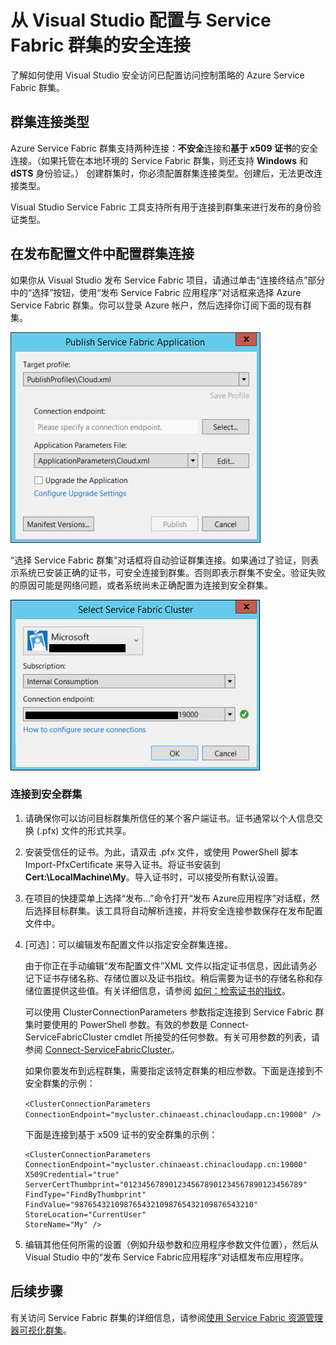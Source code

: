 <properties
   pageTitle="配置受 Service Fabric 群集支持的安全连接 | Microsoft Azure"
   description="了解如何使用 Visual Studio 来配置 Azure Service Fabric 群集支持的安全连接。"
   services="service-fabric"
   documentationCenter="na"
   authors="cawaMS"
   manager="paulyuk"
   editor="tglee" />

<tags
   ms.service="multiple"
   ms.date="10/08/2015"
   wacn.date="07/07/2016"/>

# 从 Visual Studio 配置与 Service Fabric 群集的安全连接

了解如何使用 Visual Studio 安全访问已配置访问控制策略的 Azure Service Fabric 群集。

## 群集连接类型

Azure Service Fabric 群集支持两种连接：**不安全**连接和**基于 x509 证书**的安全连接。（如果托管在本地环境的 Service Fabric 群集，则还支持 **Windows** 和 **dSTS** 身份验证。） 创建群集时，你必须配置群集连接类型。创建后，无法更改连接类型。

Visual Studio Service Fabric 工具支持所有用于连接到群集来进行发布的身份验证类型。

## 在发布配置文件中配置群集连接

如果你从 Visual Studio 发布 Service Fabric 项目，请通过单击“连接终结点”部分中的“选择”按钮，使用“发布 Service Fabric 应用程序”对话框来选择 Azure Service Fabric 群集。你可以登录 Azure 帐户，然后选择你订阅下面的现有群集。

![“发布 Service Fabric 应用程序”对话框用于配置 Service Fabric 连接。][publishdialog]

“选择 Service Fabric 群集”对话框将自动验证群集连接。如果通过了验证，则表示系统已安装正确的证书，可安全连接到群集。否则即表示群集不安全。验证失败的原因可能是网络问题，或者系统尚未正确配置为连接到安全群集。

![在“选择 Service Fabric 群集”对话框中，你可以配置现有的 Service Fabric 群集连接，或创建并配置新的群集连接。][selectsfcluster]

### 连接到安全群集

1.	请确保你可以访问目标群集所信任的某个客户端证书。证书通常以个人信息交换 (.pfx) 文件的形式共享。

2.	安装受信任的证书。为此，请双击 .pfx 文件，或使用 PowerShell 脚本 Import-PfxCertificate 来导入证书。将证书安装到 **Cert:\\LocalMachine\\My**。导入证书时，可以接受所有默认设置。

3.	在项目的快捷菜单上选择“发布...”命令打开“发布 Azure应用程序”对话框，然后选择目标群集。该工具将自动解析连接，并将安全连接参数保存在发布配置文件中。

4.	[可选]：可以编辑发布配置文件以指定安全群集连接。

    由于你正在手动编辑“发布配置文件”XML 文件以指定证书信息，因此请务必记下证书存储名称、存储位置以及证书指纹。稍后需要为证书的存储名称和存储位置提供这些值。有关详细信息，请参阅 [如何：检索证书的指纹](https://msdn.microsoft.com/zh-cn/library/ms734695(v=vs.110).aspx)。

    可以使用 ClusterConnectionParameters 参数指定连接到 Service Fabric 群集时要使用的 PowerShell 参数。有效的参数是 Connect-ServiceFabricCluster cmdlet 所接受的任何参数。有关可用参数的列表，请参阅 [Connect-ServiceFabricCluster](https://msdn.microsoft.com/zh-cn/library/mt125938.aspx)。

    如果你要发布到远程群集，需要指定该特定群集的相应参数。下面是连接到不安全群集的示例：

    `<ClusterConnectionParameters ConnectionEndpoint="mycluster.chinaeast.chinacloudapp.cn:19000" />`

    下面是连接到基于 x509 证书的安全群集的示例：

    ```
    <ClusterConnectionParameters
    ConnectionEndpoint="mycluster.chinaeast.chinacloudapp.cn:19000"
    X509Credential="true"
    ServerCertThumbprint="0123456789012345678901234567890123456789"
    FindType="FindByThumbprint"
    FindValue="9876543210987654321098765432109876543210"
    StoreLocation="CurrentUser"
    StoreName="My" />
    ```

5.	编辑其他任何所需的设置（例如升级参数和应用程序参数文件位置），然后从 Visual Studio 中的“发布 Service Fabric应用程序”对话框发布应用程序。

## 后续步骤
有关访问 Service Fabric 群集的详细信息，请参阅[使用 Service Fabric 资源管理器可视化群集](/documentation/articles/service-fabric-visualizing-your-cluster/)。

<!--Image references-->
[publishdialog]: ./media/service-fabric-visualstudio-configure-secure-connections/publishdialog.png
[selectsfcluster]: ./media/service-fabric-visualstudio-configure-secure-connections/selectsfcluster.png

<!---HONumber=Mooncake_0321_2016-->